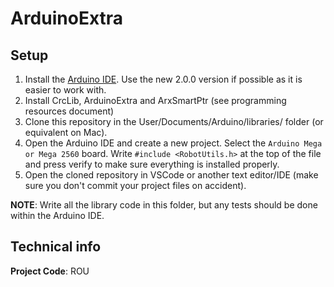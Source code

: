 # ArduinoExtra

## Setup

1. Install the [Arduino IDE](https://www.arduino.cc/en/software). Use the new 2.0.0 version if possible as it is easier to work with.
2. Install CrcLib, ArduinoExtra and ArxSmartPtr (see programming resources document)
3. Clone this repository in the User/Documents/Arduino/libraries/ folder (or equivalent on Mac).
4. Open the Arduino IDE and create a new project. Select the `Arduino Mega or Mega 2560` board. Write `#include <RobotUtils.h>` at the top of the file and press verify to make sure everything is installed properly.
5. Open the cloned repository in VSCode or another text editor/IDE (make sure you don't commit your project files on accident).

**NOTE**: Write all the library code in this folder, but any tests should be done within the Arduino IDE.

## Technical info

**Project Code**: ROU
